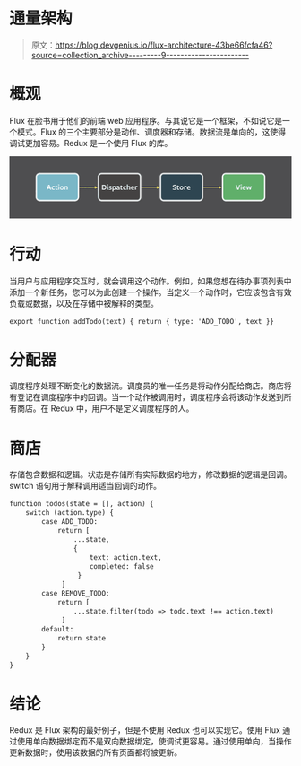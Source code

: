 # 通量架构

> 原文：<https://blog.devgenius.io/flux-architecture-43be66fcfa46?source=collection_archive---------9----------------------->

# 概观

Flux 在脸书用于他们的前端 web 应用程序。与其说它是一个框架，不如说它是一个模式。Flux 的三个主要部分是动作、调度器和存储。数据流是单向的，这使得调试更加容易。Redux 是一个使用 Flux 的库。

![](img/3f038d62193a127466e85b9079412369.png)

# 行动

当用户与应用程序交互时，就会调用这个动作。例如，如果您想在待办事项列表中添加一个新任务，您可以为此创建一个操作。当定义一个动作时，它应该包含有效负载或数据，以及在存储中被解释的类型。

```
export function addTodo(text) { return { type: 'ADD_TODO', text }}
```

# 分配器

调度程序处理不断变化的数据流。调度员的唯一任务是将动作分配给商店。商店将有登记在调度程序中的回调。当一个动作被调用时，调度程序会将该动作发送到所有商店。在 Redux 中，用户不是定义调度程序的人。

# 商店

存储包含数据和逻辑。状态是存储所有实际数据的地方，修改数据的逻辑是回调。switch 语句用于解释调用适当回调的动作。

```
function todos(state = [], action) {
    switch (action.type) {
        case ADD_TODO:
            return [
                ...state,
                {
                    text: action.text,
                    completed: false
                 }
             ]
        case REMOVE_TODO:
            return [
                ...state.filter(todo => todo.text !== action.text)
             ]
        default:
            return state
        }
    }
}
```

# 结论

Redux 是 Flux 架构的最好例子，但是不使用 Redux 也可以实现它。使用 Flux 通过使用单向数据绑定而不是双向数据绑定，使调试更容易。通过使用单向，当操作更新数据时，使用该数据的所有页面都将被更新。